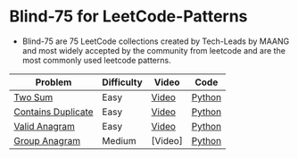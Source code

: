 # Blind-75 for LeetCode-Patterns
- Blind-75 are 75 LeetCode collections created by Tech-Leads by MAANG and most widely accepted by the community from leetcode and are the most commonly used leetcode patterns.

| Problem | Difficulty | Video | Code |
| -------- | ------- | ----- | ---- |
| [Two Sum](https://leetcode.com/problems/two-sum/) | Easy | [Video](https://www.youtube.com/watch?v=boSBPIjLJiY) | [Python](https://github.com/jimmymalhan/LeetCode-Patterns/blob/main/Comprehensive-List/Arrays%20%26%20Hashing/1.two_number_sum.py)
| [Contains Duplicate](https://leetcode.com/problems/contains-duplicate/) | Easy | [Video](https://www.youtube.com/watch?v=ejcigM8M1h0&t=12s) | [Python](https://github.com/jimmymalhan/LeetCode-Patterns/blob/main/Blind-75/Arrays%20%26%20Hashing/2.contains_duplicate.py)
| [Valid Anagram](https://leetcode.com/problems/valid-anagram/) | Easy | [Video](https://www.youtube.com/watch?v=cCPecj06xzg) | [Python](https://github.com/jimmymalhan/LeetCode-Patterns/blob/main/Blind-75/Arrays%20%26%20Hashing/3.valid_anagram.py)
| [Group Anagram](https://leetcode.com/problems/group-anagrams/) | Medium | [Video] | [Python](https://github.com/jimmymalhan/LeetCode-Patterns/blob/main/Blind-75/Arrays%20%26%20Hashing/4.group_anagrams.py)